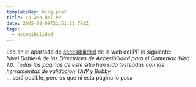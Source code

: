 ```yaml
---
templateKey: blog-post
title: La web del PP
date: 2005-02-09T21:51:11.701Z
tags:
  - accesibilidad
---
```

Leo en el apartado de [accesibilidad](http://www.pp.es/PP/esp/ayuda.asp) de la web del PP lo siguiente:\
*Nivel Doble-A de las Directrices de Accesibilidad para el Contenido Web 1.0. Todas las páginas de este sitio han sido testeadas con las herramientas de validaci­ón TAW y Bobby*\
… será posible, pero es que ni esta página lo pasa